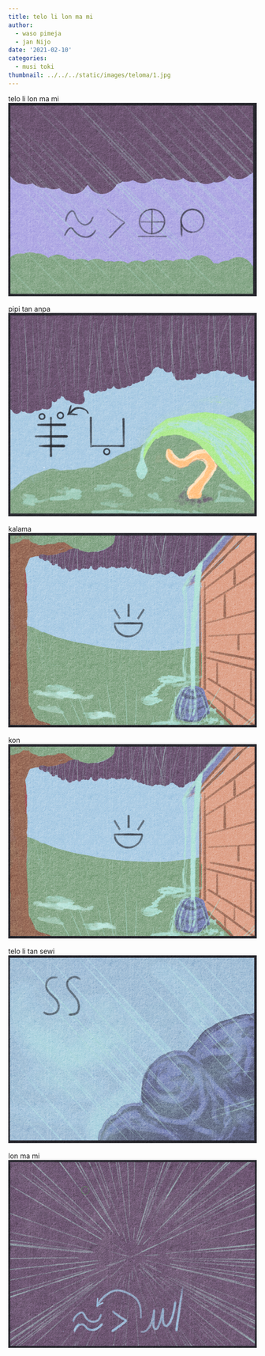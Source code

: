 ```yaml
---
title: telo li lon ma mi
author:
  - waso pimeja
  - jan Nijo
date: '2021-02-10'
categories:
  - musi toki
thumbnail: ../../../static/images/teloma/1.jpg
---
```


telo li lon ma mi
![telo li tan sewi pimeja tawa ma laso. sitelen pona li lon insa ni. ona la telo li lon ma mi.](../../../static/images/teloma/1.jpg)

pipi tan anpa
![sewi pimeja li awen pana e telo mute. pipi linja li tan insa ma li lon anpa kasi. pipi li tawa musi. sitelen pona la pipi tan anpa.](../../../static/images/teloma/2.jpg)

kalama
![telo sewi li tawa sewi tomo la telo li tawa poki. poki ni li nasa e tawa telo li kalama a. kasi suli li lon. sitelen pona la kalama.](../../../static/images/teloma/3.jpg)

kon
![telo sewi li tawa ma la kon pimeja li kama lon li pona tawa pilin. sitelen pona la kon.](../../../static/images/teloma/3.jpg)

telo li tan sewi
![sewi pimeja la telo li tawa lukin. sitelen pona la telo li tan sewi.](../../../static/images/teloma/4.jpg)

lon ma mi
![sewi pimeja li awen pana e telo mute. pipi sin li lon kasi. tomo li awen. sitelen pona la lon ma mi.](../../../static/images/teloma/5.jpg)
